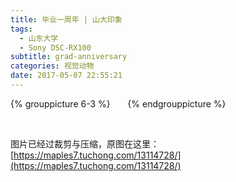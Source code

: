 ```yaml
---
title: 毕业一周年 | 山大印象
tags:
  - 山东大学
  - Sony DSC-RX100
subtitle: grad-anniversary
categories: 视觉动物
date: 2017-05-07 22:55:21
---
```


<!-- {% grouppicture 6-3 %}
<img data-original="http://oc3nlt0h2.bkt.clouddn.com/grad-anni-1.jpg" />
<img data-original="http://oc3nlt0h2.bkt.clouddn.com/grad-anni-2.jpg" />
<img data-original="http://oc3nlt0h2.bkt.clouddn.com/grad-anni-5.jpg" />
<img data-original="http://oc3nlt0h2.bkt.clouddn.com/grad-anni-3.jpg" />
<img data-original="http://oc3nlt0h2.bkt.clouddn.com/grad-anni-4.jpg" />
<img data-original="http://oc3nlt0h2.bkt.clouddn.com/grad-anni-6.jpg" />
{% endgrouppicture %} -->

{% grouppicture 6-3 %}
<img data-original="https://i.loli.net/2018/08/06/5b6730d2d2f42.jpg" />
<img data-original="https://i.loli.net/2018/08/06/5b6730d352fa4.jpg" />
<img data-original="https://i.loli.net/2018/08/06/5b6730d33957c.jpg" />
<img data-original="https://i.loli.net/2018/08/06/5b6730d363eec.jpg" />
<img data-original="https://i.loli.net/2018/08/06/5b6730d370941.jpg" />
<img data-original="https://i.loli.net/2018/08/06/5b6730d371069.jpg" />
{% endgrouppicture %}

<!-- more -->

<br />

图片已经过裁剪与压缩，原图在这里：[https://maples7.tuchong.com/13114728/](https://maples7.tuchong.com/13114728/)
